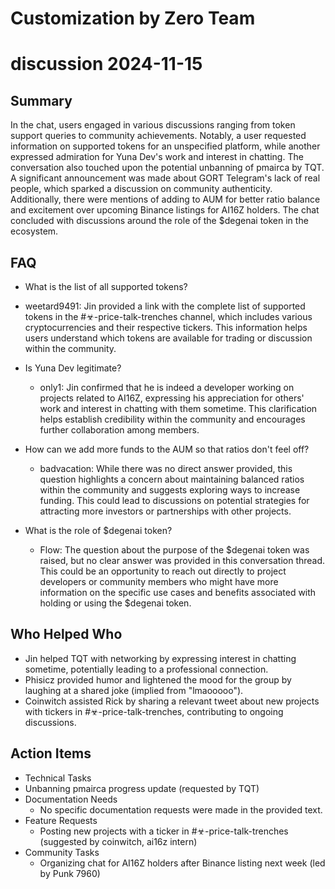 # Customization by Zero Team

# discussion 2024-11-15

## Summary
 In the chat, users engaged in various discussions ranging from token support queries to community achievements. Notably, a user requested information on supported tokens for an unspecified platform, while another expressed admiration for Yuna Dev's work and interest in chatting. The conversation also touched upon the potential unbanning of pmairca by TQT. A significant announcement was made about GORT Telegram's lack of real people, which sparked a discussion on community authenticity. Additionally, there were mentions of adding to AUM for better ratio balance and excitement over upcoming Binance listings for AI16Z holders. The chat concluded with discussions around the role of the $degenai token in the ecosystem.

## FAQ
 - What is the list of all supported tokens?
  - weetard9491: Jin provided a link with the complete list of supported tokens in the #☣-price-talk-trenches channel, which includes various cryptocurrencies and their respective tickers. This information helps users understand which tokens are available for trading or discussion within the community.

- Is Yuna Dev legitimate?
  - only1: Jin confirmed that he is indeed a developer working on projects related to AI16Z, expressing his appreciation for others' work and interest in chatting with them sometime. This clarification helps establish credibility within the community and encourages further collaboration among members.

- How can we add more funds to the AUM so that ratios don't feel off?
  - badvacation: While there was no direct answer provided, this question highlights a concern about maintaining balanced ratios within the community and suggests exploring ways to increase funding. This could lead to discussions on potential strategies for attracting more investors or partnerships with other projects.

- What is the role of $degenai token?
  - Flow: The question about the purpose of the $degenai token was raised, but no clear answer was provided in this conversation thread. This could be an opportunity to reach out directly to project developers or community members who might have more information on the specific use cases and benefits associated with holding or using the $degenai token.

## Who Helped Who
 - Jin helped TQT with networking by expressing interest in chatting sometime, potentially leading to a professional connection.
- Phisicz provided humor and lightened the mood for the group by laughing at a shared joke (implied from "lmaooooo").
- Coinwitch assisted Rick by sharing a relevant tweet about new projects with tickers in #☣-price-talk-trenches, contributing to ongoing discussions.

## Action Items
 - Technical Tasks
  - Unbanning pmairca progress update (requested by TQT)
- Documentation Needs
  - No specific documentation requests were made in the provided text.
- Feature Requests
  - Posting new projects with a ticker in #☣-price-talk-trenches (suggested by coinwitch, ai16z intern)
- Community Tasks
  - Organizing chat for AI16Z holders after Binance listing next week (led by Punk 7960)

